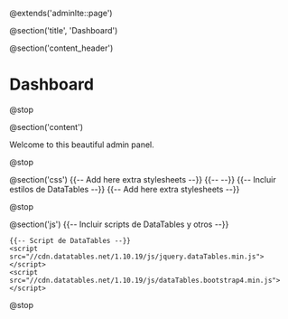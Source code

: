 @extends('adminlte::page')

@section('title', 'Dashboard')

@section('content_header')
    <h1>Dashboard</h1>
@stop

@section('content')
    <p>Welcome to this beautiful admin panel.</p>
@stop

@section('css')
    {{-- Add here extra stylesheets --}}
    {{-- <link rel="stylesheet" href="/css/admin_custom.css"> --}}
    {{-- Incluir estilos de DataTables --}}
    <link rel="stylesheet" href="//cdn.datatables.net/1.10.19/css/dataTables.bootstrap4.min.css">
     {{-- Add here extra stylesheets --}}
     <link rel="stylesheet" href="{{ secure_asset('vendor/fontawesome-free/css/all.min.css') }}">
     <link rel="stylesheet" href="{{ secure_asset('vendor/overlayScrollbars/css/OverlayScrollbars.min.css') }}">
     <link rel="stylesheet" href="{{ secure_asset('vendor/adminlte/dist/css/adminlte.min.css') }}">
     <link rel="stylesheet" href="{{ secure_asset('css/styles-home.css') }}">
    
@stop

@section('js')
    <script> console.log("Hi, I'm using the Laravel-AdminLTE package!"); </script>
    {{-- Incluir scripts de DataTables y otros --}}
    <script src="{{ secure_asset('vendor/jquery/jquery.min.js') }}"></script>
    <script src="{{ secure_asset('vendor/bootstrap/js/bootstrap.bundle.min.js') }}"></script>
    <script src="{{ secure_asset('vendor/overlayScrollbars/js/jquery.overlayScrollbars.min.js') }}"></script>
    <script src="{{ secure_asset('vendor/adminlte/dist/js/adminlte.min.js') }}"></script>
    
    {{-- Script de DataTables --}}
    <script src="//cdn.datatables.net/1.10.19/js/jquery.dataTables.min.js"></script>
    <script src="//cdn.datatables.net/1.10.19/js/dataTables.bootstrap4.min.js"></script>
@stop










